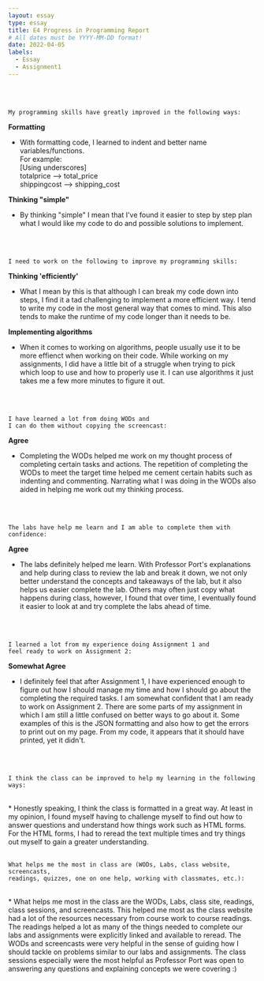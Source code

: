 ```yaml
---
layout: essay
type: essay
title: E4 Progress in Programming Report
# All dates must be YYYY-MM-DD format!
date: 2022-04-05
labels:
  - Essay
  - Assignment1
---
```

<br>
<br>


```
My programming skills have greatly improved in the following ways:
```
<strong> Formatting </strong>
* With formatting code, I learned to indent and better name variables/functions. <br>
  For example: <br>
  [Using underscores] <br>
  totalprice --> total_price <br>
  shippingcost --> shipping_cost <br>
  
<strong> Thinking "simple" </strong>
* By thinking "simple" I mean that I've found it easier to step by step plan what I would like my code to do and possible solutions to implement.
<br>
<br>

```
I need to work on the following to improve my programming skills:
```
<strong> Thinking 'efficiently' </strong>
* What I mean by this is that although I can break my code down into steps, I find it a tad challenging to implement a more efficient way. I tend to write my code in the most general way that comes to mind. This also tends to make the runtime of my code longer than it needs to be.<br>

<strong> Implementing algorithms </strong> 
* When it comes to working on algorithms, people usually use it to be more effienct when working on their code. While working on my assignments, I did have a little bit of a struggle when trying to pick which loop to use and how to properly use it. I can use algorithms it just takes me a few more minutes to figure it out.
<br>
<br>

```
I have learned a lot from doing WODs and
I can do them without copying the screencast:
```
<strong> Agree </strong>
* Completing the WODs helped me work on my thought process of completing certain tasks and actions. The repetition of completing the WODs to meet the 
target time helped me cement certain habits such as indenting and commenting. Narrating what I was doing in the WODs also aided in helping me work out my thinking process.
<br>
<br>

```
The labs have help me learn and I am able to complete them with confidence:
```
<strong> Agree </strong>
* The labs definitely helped me learn. With Professor Port's explanations and help during class to review the lab and break it down, we not only better understand the concepts and takeaways of the lab, but it also helps us easier complete the lab. Others may often just copy what happens during class, however, I found that over time, I eventually found it easier to look at and try complete the labs ahead of time. 
<br>
<br>

```
I learned a lot from my experience doing Assignment 1 and 
feel ready to work on Assignment 2:
```
<strong> Somewhat Agree </strong>
* I definitely feel that after Assignment 1, I have experienced enough to figure out how I should manage my time and how I should go about the completing the required tasks. I am somewhat confident that I am ready to work on Assignment 2. There are some parts of my assignment in which I am still a little confused on better ways to go about it. Some examples of this is the JSON formatting and also how to get the errors to print out on my page. From my code, it appears that it should have printed, yet it didn't. 
<br>
<br>

```
I think the class can be improved to help my learning in the following ways:
```
<br>
* Honestly speaking, I think the class is formatted in a great way. At least in my opinion, I found myself having to challenge myself to find out how to answer questions and understand how things work such as HTML forms. For the HTML forms, I had to reread the text multiple times and try things out myself to gain a greater understanding.
<br>
<br>

```
What helps me the most in class are (WODs, Labs, class website, screencasts, 
readings, quizzes, one on one help, working with classmates, etc.):
```
<br>
* What helps me most in the class are the WODs, Labs, class site, readings, class sessions, and screencasts. This helped me most as the class website had a lot of the resources necessary from course work to course readings. The readings helped a lot as many of the things needed to complete our labs and assignments were explicitly linked and available to reread. The WODs and screencasts were very helpful in the sense of guiding how I should tackle on problems similar to our labs and assignments. The class sessions especially were the most helpful as Professor Port was open to answering any questions and explaining concepts we were covering :) 
<br>
<br>






